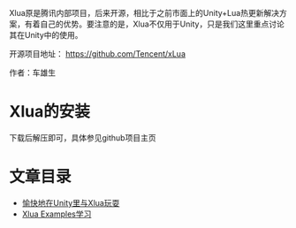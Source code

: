 Xlua原是腾讯内部项目，后来开源，相比于之前市面上的Unity+Lua热更新解决方案，有着自己的优势。要注意的是，Xlua不仅用于Unity，只是我们这里重点讨论其在Unity中的使用。

开源项目地址： https://github.com/Tencent/xLua

作者：车雄生

# Xlua的安装
下载后解压即可，具体参见github项目主页

# 文章目录
- [愉快地在Unity里与Xlua玩耍](CodeHappierWithXlua.md)
- [Xlua Examples学习](XluaExampleNotes.md)
